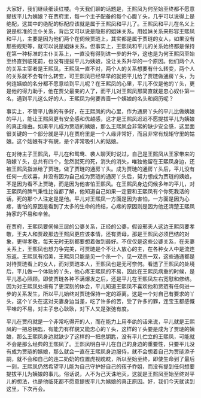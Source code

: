 
大家好，我们继续细读红楼。今天我们聊的话题是，王熙凤为何至始至终都不愿意提拔平儿为姨娘？在贾府里，每一个主子配备的每个心腹丫头，几乎可以说得上是绝配，这其中的绝配的标配应该就是属于王熙凤和平儿了。王熙凤和平儿在名义上说是标准的主仆关系，背后又可以说是隐形的姐妹关系。用姐妹关系来形容王熙凤和平儿，主要是因为他们两个在伺候贾琏上，其实都是属于贾琏的女人，如果没有那些规矩等，就可以说是姐妹关系。但事实上，王熙凤和平儿的关系始终都是保持在第一种标准的主仆关系上，一直没有得到进一步的升华，这也是为何王熙凤至始至终直到临死前，也没有提拔平儿为姨娘，没让关系升华的一个原因。他们两个人的关系主宰者是王熙凤，王熙凤一直不对，两个人的关系想要有什么转变，两个人的关系就不会有什么转变，可王熙凤已经早早的就把平儿给了贾琏做通房丫头，为何连姨娘的名分都不愿意给到平儿呢？在王熙凤的心里，平儿不仅是他的丫头，更是他的得力助手，他在贾父最亲的人了，而平儿对王熙凤那简直就是忠心奴仆第一名，遇到平儿这么好的人，王熙凤为何要吝啬一个姨娘的名头和阅历呢？

事实上，不管平儿做的有多好，在王熙凤的内心里，作为通房丫头的平儿比做姨娘的平儿，能让王熙凤更有安全感和优越感，这才是王熙凤迟迟不愿提拔平儿为姨娘的真正缘由。如果平儿成为贾琏的姨娘，那么王熙凤会非常的缺少安全感，这里面很关键的一个部分就是平儿在贾府里是一个人缘非常好，而且非常有规矩守里的姑娘。这个姑娘有才有貌，是个非常吸引人的姑娘。

在对待主子王熙凤，平儿在和鸳鸯、袭人聊天时说过，自己是王熙凤从王家带来的陪嫁丫头，总共有四个，忽然就死的死，消失的消失，唯独他留在王熙凤身边，还被王熙凤指派给了贾琏，做了贾琏的通房丫头。成为贾琏的通房丫头后，平儿没有任何一点欢喜，并没有因为自己成为贾琏的通房丫头后，努力想成为贾琏的姨娘，不是因为看不上贾琏，而是因为他害怕王熙风。在王熙凤身边伺候多年的平儿，对王熙凤的脾气秉性比谁都了解，他知道自己如果一定要和王熙凤有个你死我活的话，死的那个人注定是是他。平儿对王熙凤一方面是因为害怕，一方面是因为心疼，害怕的原因是看到了太多的生命的终结，心疼的原因则是因为他还清楚王熙凤持家的不易和辛苦。

在贾府，王熙凤要伺候三层的公婆关系，正经的公婆，假设邢夫人这边王熙凤要孝敬，王夫人和贾政那边王熙凤更应该孝情，还有贾母，那是王熙凤必须巴结的对象，更得孝敬，每天无时无刻都要想着做到最好。不仅仅是这些公婆关系，在夫妻关系上，王熙凤也想力争完美，可贾琏是个不让人放心的主，在各种女人中是流连忘返。王熙凤有招美，王熙凤只能是见一个杀一个，见一双杀一双，这些通通都是对待贾琏看上的女人，而对贾琏本人，王熙凤也是无可奈何。看透了王熙凤的处境后，平儿做一个体贴的丫头，他心疼王熙凤的不易，因此在王熙凤病重的时候，是平儿悉心照顾。即使贾琏各种不满爆发之后，还是平儿在王熙凤左右宽慰和修结。因为对王熙凤处境有了更深刻的体会，平儿知道王熙凤不喜欢他和贾琏有任何进一步的关系发生，所以平儿始终对贾琏保持一定的距离。这是一个对自己有要求的丫头，这个丫头在这对夫妻身边当差，吃了许多的苦，受了许多的罪，连宝玉都感慨平味的不易，对主子忠心耿耿，对下人又是张弛有度。

平儿在贾府就是一个非常吃得开的人，而在能力上用李纨的话来说，平儿就是王熙凤的一把总钥匙，有能力有样貌又能忠心的丫头，这样的丫头要是成为了贾琏的姨娘，那么王熙凤身边就缺少了这样的一把总钥匙，没有平儿伫立的王熙凤，可能就不会是那么经典的王熙凤了。王熙凤明白平儿在自己的身边的重要性，只要平儿没有成为贾琏的姨娘，那么就会一直在王熙凤身边服侍，就不会想着自己为贾琏添子嗣，就不会和自己的连二奶奶的位置虎视眈眈，所以至始至终，即使生命到了最后一刻，王熙凤仍然希望平儿能为自己守护好自己的孩子乔姐，而没有提到任何想要提拔平儿为姨娘的事儿。俗话说，人不为己天诛地灭，这就是王熙凤至始至终对平儿的想法，也是他临死都不愿意提拔平儿为姨娘的真正原因。好，我们今天就读到这里，下次再会。


